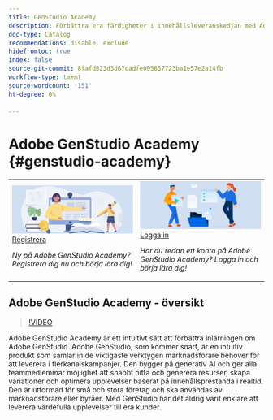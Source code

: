 ```yaml
---
title: GenStudio Academy
description: Förbättra era färdigheter i innehållsleveranskedjan med Adobe GenStudio Academy
doc-type: Catalog
recommendations: disable, exclude
hidefromtoc: true
index: false
source-git-commit: 8fafd823d3d67cadfe095857723ba1e57e2a14fb
workflow-type: tm+mt
source-wordcount: '151'
ht-degree: 0%

---
```



# Adobe GenStudio Academy {#genstudio-academy}

<table>
<tr>
  <td>
    <a href="https://learningmanager.adobe.com/accountiplogin?ipId=16970&amp;accesskey=c4988oojirhb5">
      <img alt="Anmäl dig till Adobe GenStudio Academy" src="/help/assets/card-create-assets.png" />
    </a>
    <div>
      <a href="https://learningmanager.adobe.com/accountiplogin?ipId=16970&amp;accesskey=c4988oojirhb5">
    Registrera
    </a>
    </div>
    <p>
    <em>Ny på Adobe GenStudio Academy? Registrera dig nu och börja lära dig!</em>
    <p>
  </td>
  <td>
    <a href="https://genstudioacademy.adobelearningmanager.com/">
    <img alt="Logga in på Adobe GenStudio Academy" src="/help/assets/card-manage-content.png" />
    </a>
    <div>
    <a href="https://genstudioacademy.adobelearningmanager.com/">
    Logga in
    </a>
    </div>
    <p>
    <em>Har du redan ett konto på Adobe GenStudio Academy? Logga in och börja lära dig!</em>
    </p>
  </td>
</tr>
</table>


## Adobe GenStudio Academy - översikt

>[!VIDEO](https://video.tv.adobe.com/v/3434938?autoplay=true&end=replay)

Adobe GenStudio Academy är ett intuitivt sätt att förbättra inlärningen om Adobe GenStudio. Adobe GenStudio, som kommer snart, är en intuitiv produkt som samlar in de viktigaste verktygen marknadsförare behöver för att leverera i flerkanalskampanjer. Den bygger på generativ AI och ger alla teammedlemmar möjlighet att snabbt hitta och generera resurser, skapa variationer och optimera upplevelser baserat på innehållsprestanda i realtid. Den är utformad för små och stora företag och ska användas av marknadsförare eller byråer. Med GenStudio har det aldrig varit enklare att leverera värdefulla upplevelser till era kunder.
